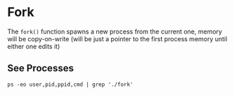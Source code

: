 # Fork
The `fork()` function spawns a new process from the current one, memory will be copy-on-write (will be just a pointer to the first process memory until either one edits it)

## See Processes
```shell
ps -eo user,pid,ppid,cmd | grep './fork'
```
